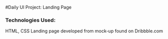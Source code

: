 #Daily UI Project: Landing Page
### Technologies Used:
HTML, CSS
Landing page developed from mock-up found on Dribbble.com


